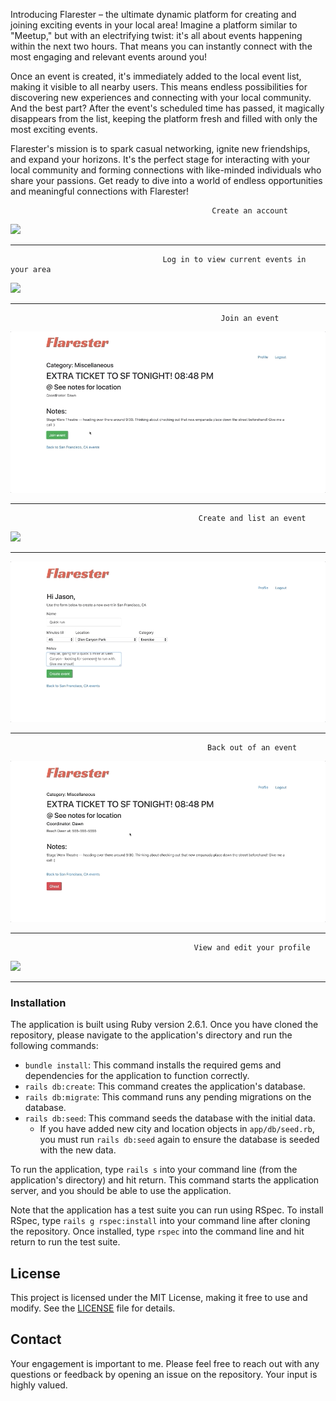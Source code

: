 Introducing Flarester – the ultimate dynamic platform for creating and joining exciting events in your local area! Imagine a platform similar to "Meetup," but with an electrifying twist: it's all about events happening within the next two hours. That means you can instantly connect with the most engaging and relevant events around you!

Once an event is created, it's immediately added to the local event list, making it visible to all nearby users. This means endless possibilities for discovering new experiences and connecting with your local community. And the best part? After the event's scheduled time has passed, it magically disappears from the list, keeping the platform fresh and filled with only the most exciting events.

Flarester's mission is to spark casual networking, ignite new friendships, and expand your horizons. It's the perfect stage for interacting with your local community and forming connections with like-minded individuals who share your passions. Get ready to dive into a world of endless opportunities and meaningful connections with Flarester!

                                                 Create an account
                                                  
![](eventFlare_create.gif)

-----------------------------------------------------------------------------------------------------------------------------------

                                      Log in to view current events in your area
                                                       
![](eventFlare_loginAndView.gif)

-----------------------------------------------------------------------------------------------------------------------------------

                                                   Join an event
                                                   
![](eventFlare_joinEvent.gif)  

-----------------------------------------------------------------------------------------------------------------------------------

                                              Create and list an event
                                              
![](eventFlare_createYourOwnEvent.gif)

-----------------------------------------------------------------------------------------------------------------------------------

![](eventFlare_seeYourEvent.gif)

-----------------------------------------------------------------------------------------------------------------------------------

                                                Back out of an event
                                                
![](eventFlare_backOut.gif)

-----------------------------------------------------------------------------------------------------------------------------------

                                             View and edit your profile
                                             
![](eventFlare_viewEditProfile.gif)

-----------------------------------------------------------------------------------------------------------------------------------

### Installation
The application is built using Ruby version 2.6.1. Once you have cloned the repository, please navigate to the application's directory and run the following commands:

- `bundle install`: This command installs the required gems and dependencies for the application to function correctly.
- `rails db:create`: This command creates the application's database.
- `rails db:migrate`: This command runs any pending migrations on the database.
- `rails db:seed`: This command seeds the database with the initial data.
  - If you have added new city and location objects in `app/db/seed.rb`, you must run `rails db:seed` again to ensure the database is seeded with the new data.

To run the application, type `rails s` into your command line (from the application's directory) and hit return. This command starts the application server, and you should be able to use the application.

Note that the application has a test suite you can run using RSpec. To install RSpec, type `rails g rspec:install` into your command line after cloning the repository. Once installed, type `rspec` into the command line and hit return to run the test suite.

## License
This project is licensed under the MIT License, making it free to use and modify. See the [LICENSE](https://github.com/seddonnguyen/Flarester/blob/main/LICENSE) file for details.

## Contact
Your engagement is important to me. Please feel free to reach out with any questions or feedback by opening an issue on the repository. Your input is highly valued.
